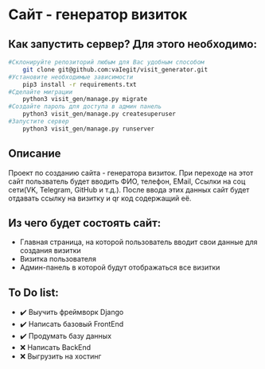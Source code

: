 # Сайт - генератор визиток
## Как запустить сервер? Для этого необходимо:
```bash
#Склонируйте репозиторий любым для Вас удобным способом
    git clone git@github.com:vaIegit/visit_generator.git 
#Установите необходимые зависимости
    pip3 install -r requirements.txt 
#Сделайте миграции
    python3 visit_gen/manage.py migrate
#Создайте пароль для доступа в админ панель
    python3 visit_gen/manage.py createsuperuser
#Запустите сервер
    python3 visit_gen/manage.py runserver
```
## Описание
Проект по созданию сайта - генератора визиток.
При переходе на этот сайт пользватель будет вводить ФИО, телефон, EMail, Ссылки на соц сети(VK, Telegram, GitHub и т.д.). После ввода этих данных сайт будет отдавать ссылку на визитку и qr код содержащий её.
## Из чего будет состоять сайт:
* Главная страница, на которой пользователь вводит свои данные для создания визитки
* Визитка пользователя
* Админ-панель в которой будут отображаться все визитки
## To Do list:
- :heavy_check_mark: Выучить фреймворк Django
- :heavy_check_mark: Написать базовый FrontEnd
- :heavy_check_mark: Продумать базу данных
- :x: Написать BackEnd
- :x: Выгрузить на хостинг
